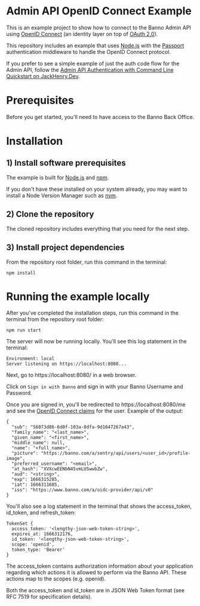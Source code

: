 # Admin API OpenID Connect Example

This is an example project to show how to connect to the Banno Admin API using [OpenID Connect](https://openid.net/connect/) (an identity layer on top of [OAuth 2.0](https://oauth.net/2/)).

This repository includes an example that uses [Node.js](https://nodejs.org) with the [Passport](http://www.passportjs.org/) authentication middleware to handle the OpenID Connect protocol.

If you prefer to see a simple example of just the auth code flow for the Admin API, follow the  [Admin API Authentication with Command Line Quickstart on JackHenry.Dev](https://jackhenry.dev/open-api-docs/admin-api/quickstarts/authentication-authcode-commandline/).

# Prerequisites

Before you get started, you'll need to have access to the Banno Back Office.

# Installation

## 1) Install software prerequisites

The example is built for [Node.js](https://nodejs.org) and [npm](https://www.npmjs.com/).

If you don't have these installed on your system already, you may want to install a Node Version Manager such as [nvm](https://github.com/nvm-sh/nvm).

## 2) Clone the repository

The cloned repository includes everything that you need for the next step.

## 3) Install project dependencies

From the repository root folder, run this command in the terminal:

```
npm install
```

# Running the example locally

After you've completed the installation steps, run this command in the terminal from the repository root folder:

```
npm run start
```

The server will now be running locally. You'll see this log statement in the terminal:

```
Environment: local
Server listening on https://localhost:8080...
```

Next, go to https://localhost:8080/ in a web browser.

Click on `Sign in with Banno` and sign in with your Banno Username and Password.

Once you are signed in, you'll be redirected to https://localhost:8080/me and see the [OpenID Connect claims](https://openid.net/specs/openid-connect-core-1_0.html#StandardClaims) for the user. 
Example of the output:
```
{
  "sub": "56073d86-6d0f-103a-8dfa-9d1647267a43",
  "family_name": "<last_name>",
  "given_name": "<first_name>",
  "middle_name": null,
  "name": "<full_name>",
  "picture": "https://banno.com/a/sentry/api/users/<user_id>/profile-image",
  "preferred_username": "<email>",
  "at_hash": "XVXcwEENbN45vmLUSwwbZw",
  "aud": "<string>",
  "exp": 1666315285,
  "iat": 1666311685,
  "iss": "https://www.banno.com/a/oidc-provider/api/v0"
}
```

You'll also see a log statement in the terminal that shows the access_token, id_token, and refresh_token:

```
TokenSet {
  access_token: '<lengthy-json-web-token-string>',
  expires_at: 1666312176,
  id_token: '<lengthy-json-web-token-string>',
  scope: 'openid',
  token_type: 'Bearer'
}
```

The access_token contains authorization information about your application regarding which actions it is allowed to perform via the Banno API. These actions map to the scopes (e.g. openid).

Both the access_token and id_token are in JSON Web Token format (see RFC 7519 for specification details).